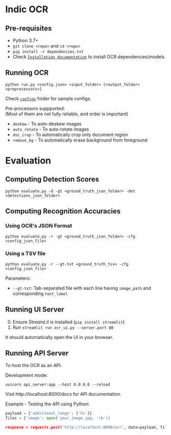 # Indic OCR

## Pre-requisites

- Python 3.7+
- `git clone <repo>` and `cd <repo>`
- `pip install -r dependencies.txt`
- Check [`Installation documentation`](/documentation/Installation.md) to install OCR dependencies/models

## Running OCR

```
python run.py <config.json> <input_folder> [<output_folder> <preprocessors>]
```

Check [`configs`](/configs/) folder for sample configs.

Pre-processors suppported:  
(Most of them are not fully reliable, and order is important)

- `deskew` - To auto-deskew images
- `auto_rotate` - To auto-rotate images
- `doc_crop` - To automatically crop only document region
- `remove_bg` - To automatically erase background from foreground

# Evaluation

## Computing Detection Scores

```
python evaluate.py -d -gt <ground_truth_json_folder> -det <detections_json_folder>
```

## Computing Recognition Accuracies

### Using OCR's JSON Format

```
python evaluate.py -r -gt <ground_truth_json_folder> -cfg <config_json_file>
```

### Using a TSV file

```
python evaluate.py -r --gt-txt <ground_truth_tsv> -cfg <config_json_file>
```

Parameters:
- `--gt-txt`: Tab-separated file with each line having `image_path` and corresponding `text_label`

## Running UI Server

0. Ensure *StreamLit* is installed (`pip install streamlit`)
1. Run `streamlit run ocr_ui.py --server.port 80`

It should automatically open the UI in your browser.

## Running API Server

To host the OCR as an API.

Development mode:
```
uvicorn api_server:app --host 0.0.0.0 --reload
```

Visit http://localhost:8000/docs for API documentation.

Example - Testing the API using Python:

```py
payload = {'additional_langs': ['hi']}
files = {'image': open('your_image.jpg, 'rb')}

response = requests.post('http://localhost:8000/ocr', data=payload, files=files) #auth=('admin', 'pass'))
```
